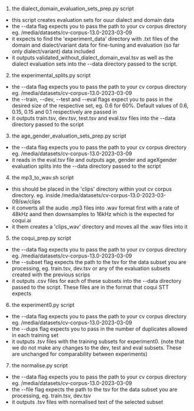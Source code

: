 1. the dialect_domain_evaluation_sets_prep.py script
  - this script creates evaluation sets for ouur dialect and domain data
  - the --data flag expects you to pass the path to your cv corpus directory eg. /media/datasets/cv-corpus-13.0-2023-03-09
  - it expects to find the 'experiment_data' directory with .txt files of the domain and dialect/variant data for fine-tuning and evaluation (so far only dialect/variant) data included
  - it outputs validated_without_dialect_domain_eval.tsv as well as the dialect evaluation sets into the --data directory passed to the script. 

2. the experimental_splits.py script
  - the --data flag expects you to pass the path to your cv corpus directory eg. /media/datasets/cv-corpus-13.0-2023-03-09
  - the --train, --dev, --test and --eval flags expect you to pass in the desired size of the respective set, eg. 0.6 for 60%. Default values of 0.6, 0.15, 0.15 and 0.1 respectively are passed in
  - it outputs train.tsv, dev.tsv, test.tsv and eval.tsv files into the --data directory passed to the script

3. the age_gender_evaluation_sets_prep.py script
  - the --data flag expects you to pass the path to your cv corpus directory eg. /media/datasets/cv-corpus-13.0-2023-03-09
  - it reads in the eval.tsv file and outputs age, gender and ageXgender evaluation splits into the --data directory passed to the script

4. the mp3_to_wav.sh script
  - this should be placed in the 'clips' directory within yout cv corpus directory. eg. inside /media/datasets/cv-corpus-13.0-2023-03-09/sw/clips
  - it converts all the audio .mp3 files into .wav format first with a rate of 48kHz aand then downsamples to 16kHz which is the expected for coqui.ai 
  - it them creates a 'clips_wav' directory and moves all the .wav files into it

5. the coqui_prep.py script
  - the --data flag expects you to pass the path to your cv corpus directory eg. /media/datasets/cv-corpus-13.0-2023-03-09
  - the --subset flag expects the path to the tsv for the data subset you are processing, eg. train.tsv, dev.tsv or any of the evaluation subsets created with the previous scrips
  - it outputs .csv files for each of these subsets into the --data directory passed to the script. These files are in the format that coqui STT expects
  
6. the experiment0.py script
  - the --data flag expects you to pass the path to your cv corpus directory eg. /media/datasets/cv-corpus-13.0-2023-03-09
  - the --dups flag expects you to pass in the number of duplicates allowed in each training set 
  - it outputs .tsv files with the training subsets for experiment0. (note that we do not make any changes to the dev, test and eval subsets. These are unchanged for comparability between experiments)

7. the normalise.py script
  - the --data flag expects you to pass the path to your cv corpus directory eg. /media/datasets/cv-corpus-13.0-2023-03-09
  - the --file flag expects the path to the tsv for the data subset you are processing, eg. train.tsv, dev.tsv
  - it outputs .tsv files with normalised text of the selected subset
